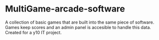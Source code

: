 # MultiGame-arcade-software
A collection of basic games that are built into the same piece of software. Games keep scores and an admin panel is accesible to handle this data. Created for a y10 IT project.
